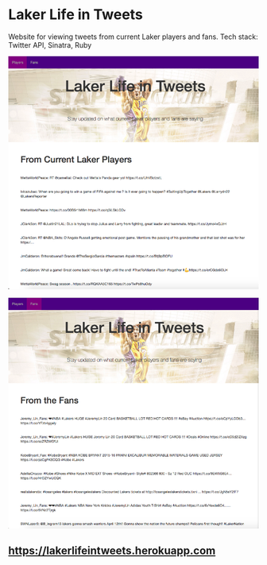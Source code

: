 # Laker Life in Tweets

Website for viewing tweets from current Laker players and fans. Tech stack: Twitter API, Sinatra, Ruby

![alt tag](https://github.com/derekmpham/laker-life-in-tweets/blob/master/players.png)

![alt tag](https://github.com/derekmpham/laker-life-in-tweets/blob/master/fans.png)


## https://lakerlifeintweets.herokuapp.com

